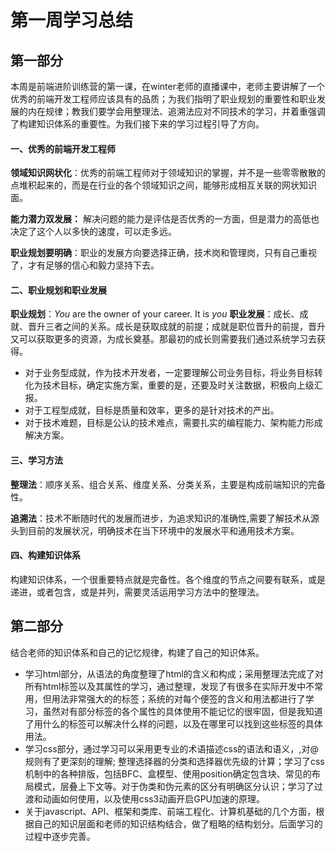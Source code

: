 # 第一周学习总结
## 第一部分
本周是前端进阶训练营的第一课，在winter老师的直播课中，老师主要讲解了一个优秀的前端开发工程师应该具有的品质；为我们指明了职业规划的重要性和职业发展的内在规律；教我们要学会用整理法、追溯法应对不同技术的学习，并着重强调了构建知识体系的重要性。为我们接下来的学习过程引导了方向。
#### 一、优秀的前端开发工程师
**领域知识网状化**：优秀的前端工程师对于领域知识的掌握，并不是一些零零散散的点堆积起来的，而是在行业的各个领域知识之间，能够形成相互关联的网状知识面。

**能力潜力双发展：** 解决问题的能力是评估是否优秀的一方面，但是潜力的高低也决定了这个人以多快的速度，可以走多远。

**职业规划要明确**：职业的发展方向要选择正确，技术岗和管理岗，只有自己重视了，才有足够的信心和毅力坚持下去。

#### 二、职业规划和职业发展
**职业规划**：<em>You</em> are the owner of your career.  It is <em>you</em> 
**职业发展**：成长、成就、晋升三者之间的关系。成长是获取成就的前提；成就是职位晋升的前提，晋升又可以获取更多的资源，为成长奠基。那最初的成长则需要我们通过系统学习去获得。
* 对于业务型成就，作为技术开发者，一定要理解公司业务目标，将业务目标转化为技术目标，确定实施方案，重要的是，还要及时关注数据，积极向上级汇报。
* 对于工程型成就，目标是质量和效率，更多的是针对技术的产出。
* 对于技术难题，目标是公认的技术难点，需要扎实的编程能力、架构能力形成解决方案。
#### 三、学习方法
**整理法**：顺序关系、组合关系、维度关系、分类关系，主要是构成前端知识的完备性。

**追溯法**：技术不断随时代的发展而进步，为追求知识的准确性,需要了解技术从源头到目前的发展状况，明确技术在当下环境中的发展水平和通用技术方案。
#### 四、构建知识体系
构建知识体系，一个很重要特点就是完备性。各个维度的节点之间要有联系，或是递进，或者包含，或是并列，需要灵活运用学习方法中的整理法。

## 第二部分
结合老师的知识体系和自己的记忆规律，构建了自己的知识体系。

* 学习html部分，从语法的角度整理了html的含义和构成；采用整理法完成了对所有html标签以及其属性的学习，通过整理，发现了有很多在实际开发中不常用，但用法非常强大的的标签；系统的对每个便签的含义和用法都进行了学习，虽然对有部分标签的各个属性的具体使用不能记忆的很牢固，但是我知道了用什么的标签可以解决什么样的问题，以及在哪里可以找到这些标签的具体用法。
* 学习css部分，通过学习可以采用更专业的术语描述css的语法和语义，,对@规则有了更深刻的理解; 整理选择器的分类和选择器优先级的计算；学习了css机制中的各种排版，包括BFC、盒模型、使用position确定包含块、常见的布局模式，层叠上下文等。对于伪类和伪元素的区分有明确区分认识；学习了过渡和动画如何使用，以及使用css3动画开启GPU加速的原理。
* 关于javascript、API、框架和类库、前端工程化、计算机基础的几个方面，根据自己的知识层面和老师的知识结构结合，做了粗略的结构划分。后面学习的过程中逐步完善。